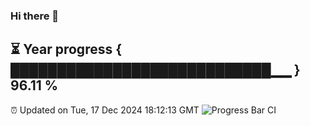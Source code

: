 ### Hi there 👋
⏳ Year progress { ████████████████████████████▁▁ } 96.11 %
---
⏰ Updated on Tue, 17 Dec 2024 18:12:13 GMT
![Progress Bar CI](https://github.com/Moyi321/Moyi321/workflows/Progress%20Bar%20CI/badge.svg)
